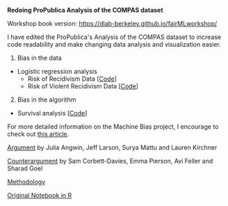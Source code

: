
**Redoing ProPublica Analysis of the COMPAS dataset**

Workshop book version: https://dlab-berkeley.github.io/fairMLworkshop/

I have edited the ProPublica's Analysis of the COMPAS dataset to increase code readability and make changing data analysis and visualization easier.

1. Bias in the data 
- Logistic regression analysis 
  - Risk of Recidivism Data [[Code](https://github.com/dlab-berkeley/fairMLworkshop/blob/master/code/01_risk_of_recidivism.ipynb)]
  - Risk of Violent Recidivism Data [[Code](https://github.com/dlab-berkeley/fairMLworkshop/blob/master/code/02_risk_of_violent_recidivism.ipynb)]

2. Bias in the algorithm 
- Survival analysis [[Code](https://github.com/dlab-berkeley/fairMLworkshop/blob/master/code/03_algorithm_accuracy.ipynb)]

For more detailed information on the Machine Bias project, I encourage to check out [this article](https://www.propublica.org/article/machine-bias-risk-assessments-in-criminal-sentencing).

[Argument](https://www.propublica.org/article/machine-bias-risk-assessments-in-criminal-sentencing/) by Julia Angwin, Jeff Larson, Surya Mattu and Lauren Kirchner

[Counterargument](https://www.washingtonpost.com/news/monkey-cage/wp/2016/10/17/can-an-algorithm-be-racist-our-analysis-is-more-cautious-than-propublicas/) by Sam Corbett-Davies, Emma Pierson, Avi Feller and Sharad Goel

[Methodology](https://www.propublica.org/article/how-we-analyzed-the-compas-recidivism-algorithm/)

[Original Notebook in R](https://github.com/propublica/compas-analysis/blob/master/Compas%20Analysis.ipynb)

